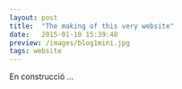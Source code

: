 ```yaml
---
layout: post
title:  "The making of this very website"
date:   2015-01-10 15:39:40
preview: /images/blog1mini.jpg
tags: website
---
```


En construcció ...
